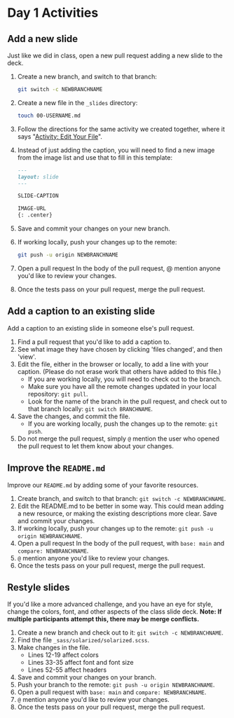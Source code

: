 # Day 1 Activities

## Add a new slide

Just like we did in class, open a new pull request adding a new slide to the deck.

1. Create a new branch, and switch to that branch:

   ```sh
   git switch -c NEWBRANCHNAME
   ```

1. Create a new file in the `_slides` directory:

   ```sh
   touch 00-USERNAME.md
   ```

1. Follow the directions for the same activity we created together, where it says "[Activity: Edit Your File](06_working_locally)".
1. Instead of just adding the caption, you will need to find a new image from the image list and use that to fill in this template:

   ```markdown
   ---
   layout: slide
   ---

   SLIDE-CAPTION

   IMAGE-URL
   {: .center}
   ```

1. Save and commit your changes on your new branch.
1. If working locally, push your changes up to the remote:

   ```sh
   git push -u origin NEWBRANCHNAME
   ```

1. Open a pull request
In the body of the pull request, @ mention anyone you'd like to review your changes.
1. Once the tests pass on your pull request, merge the pull request.

## Add a caption to an existing slide

Add a caption to an existing slide in someone else's pull request.

1. Find a pull request that you'd like to add a caption to.
1. See what image they have chosen by clicking 'files changed', and then 'view'.
1. Edit the file, either in the browser or locally, to add a line with your caption. (Please do not erase work that others have added to this file.)
    - If you are working locally, you will need to check out to the branch.
    - Make sure you have all the remote changes updated in your local repository: `git pull`.
    - Look for the name of the branch in the pull request, and check out to that branch locally: `git switch BRANCHNAME`.
1. Save the changes, and commit the file.
    - If you are working locally, push the changes up to the remote: `git push`.
1. Do not merge the pull request, simply `@` mention the user who opened the pull request to let them know about your changes.

## Improve the `README.md`

Improve our `README.md` by adding some of your favorite resources.

1. Create branch, and switch to that branch: `git switch -c NEWBRANCHNAME`.
1. Edit the README.md to be better in some way. This could mean adding a new resource, or making the existing descriptions more clear. Save and commit your changes.
1. If working locally, push your changes up to the remote: `git push -u origin NEWBRANCHNAME`.
1. Open a pull request
In the body of the pull request, with `base: main` and `compare: NEWBRANCHNAME`.
1. `@` mention anyone you'd like to review your changes.
1. Once the tests pass on your pull request, merge the pull request.

## Restyle slides

If you'd like a more advanced challenge, and you have an eye for style, change the colors, font, and other aspects of the class slide deck. **Note: If multiple participants attempt this, there may be merge conflicts.**

1. Create a new branch and check out to it: `git switch -c NEWBRANCHNAME`.
1. Find the file `_sass/solarized/solarized.scss`.
1. Make changes in the file.
    - Lines 12-19 affect colors
    - Lines 33-35 affect font and font size
    - Lines 52-55 affect headers
1. Save and commit your changes on your branch.
1. Push your branch to the remote: `git push -u origin NEWBRANCHNAME`.
1. Open a pull request with `base: main` and `compare: NEWBRANCHNAME`.
1. `@` mention anyone you'd like to review your changes.
1. Once the tests pass on your pull request, merge the pull request.
